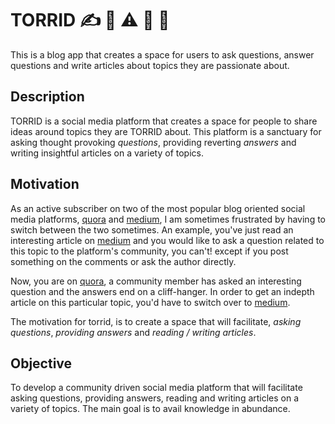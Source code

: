 # TORRID ✍️ 📱           ⚠️ 🚧 👷 

This is a blog app that creates a space for users to ask questions, answer questions and write articles about topics they are passionate about.

## Description

TORRID is a social media platform that creates a space for people to share ideas around topics they are TORRID about. This platform is a sanctuary for asking thought provoking *_questions_*, providing reverting *_answers_* and writing insightful articles on a variety of topics.

## Motivation

As an active subscriber on two of the most popular blog oriented social media platforms, [quora] and [medium], I am sometimes frustrated by having to switch between the two sometimes. An example, you've just read an interesting article on [medium] and you would like to ask a question related to this topic to the platform's community, you can't! except if you post something on the comments or ask the author directly.

Now, you are on [quora], a community member has asked an interesting question and the answers end on a cliff-hanger. In order to get an indepth article on this particular topic, you'd have to switch over to [medium].

The motivation for torrid, is to create a space that will facilitate, *asking questions*, *providing answers* and *reading / writing articles*.

## Objective

To develop a community driven social media platform that will facilitate asking questions, providing answers, reading and writing articles on a variety of topics. The main goal is to avail knowledge in abundance.




[quora]: www.quora.com
[medium]: www.medium.com